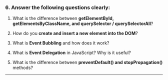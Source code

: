 
### 6. Answer the following questions clearly:

1. What is the difference between **getElementById, getElementsByClassName, and querySelector / querySelectorAll**?



2. How do you **create and insert a new element into the DOM**?
3. What is **Event Bubbling** and how does it work?
4. What is **Event Delegation** in JavaScript? Why is it useful?
5. What is the difference between **preventDefault() and stopPropagation()** methods?

---

